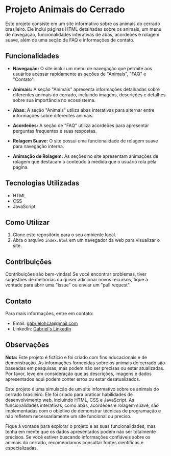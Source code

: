 # Projeto Animais do Cerrado

Este projeto consiste em um site informativo sobre os animais do cerrado brasileiro. Ele inclui páginas HTML detalhadas sobre os animais, um menu de navegação, funcionalidades interativas de abas, acordeões e rolagem suave, além de uma seção de FAQ e informações de contato.

## Funcionalidades

- **Navegação:** O site inclui um menu de navegação que permite aos usuários acessar rapidamente as seções de "Animais", "FAQ" e "Contato".

- **Animais:** A seção "Animais" apresenta informações detalhadas sobre diferentes animais do cerrado, incluindo imagens, descrições e detalhes sobre sua importância no ecossistema.

- **Abas:** A seção "Animais" utiliza abas interativas para alternar entre informações sobre diferentes animais.

- **Acordeões:** A seção de "FAQ" utiliza acordeões para apresentar perguntas frequentes e suas respostas.

- **Rolagem Suave:** O site possui uma funcionalidade de rolagem suave para navegação interna.

- **Animação de Rolagem:** As seções no site apresentam animações de rolagem que destacam o conteúdo à medida que o usuário rola pela página.

## Tecnologias Utilizadas

- HTML
- CSS
- JavaScript

## Como Utilizar

1. Clone este repositório para o seu ambiente local.
2. Abra o arquivo `index.html` em um navegador da web para visualizar o site.

## Contribuições

Contribuições são bem-vindas! Se você encontrar problemas, tiver sugestões de melhorias ou quiser adicionar novos recursos, fique à vontade para abrir uma "issue" ou enviar um "pull request".

## Contato

Para mais informações, entre em contato:

- Email: gabrielohca@gmail.com
- LinkedIn: [Gabriel's LinkedIn](https://www.linkedin.com/in/gabrielhca/)

## Observações

**Nota:** Este projeto é fictício e foi criado com fins educacionais e de demonstração. As informações fornecidas sobre os animais do cerrado são baseadas em pesquisas, mas podem não ser precisas ou estar atualizadas. Por favor, leve em consideração que as descrições, imagens e dados apresentados aqui podem conter erros ou estar desatualizados.

Este projeto é uma simulação de um site informativo sobre os animais do cerrado brasileiro. Ele foi criado para praticar habilidades de desenvolvimento web, incluindo HTML, CSS e JavaScript. As funcionalidades interativas, como abas, acordeões e rolagem suave, são implementadas com o objetivo de demonstrar técnicas de programação e não refletem necessariamente um site funcional ou preciso.

Fique à vontade para explorar o projeto e as suas funcionalidades, mas tenha em mente que os dados apresentados podem não ser totalmente precisos. Se você estiver buscando informações confiáveis sobre os animais do cerrado, recomendamos consultar fontes científicas e especializadas.
